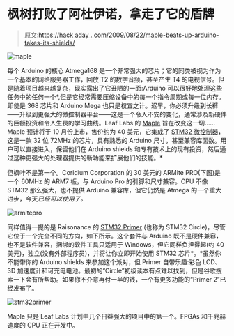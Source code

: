 # 枫树打败了阿杜伊诺，拿走了它的盾牌

> 原文:[https://hack aday . com/2009/08/22/maple-beats-up-arduino-takes-its-shields/](https://hackaday.com/2009/08/22/maple-beats-up-arduino-takes-its-shields/)

![maple](../Images/b70586f5ab82308bf0435f192ae542c8.png "maple")

每个 Arduino 的核心 Atmega168 是一个非常强大的芯片；它的同类被视为作为一个基本的网络服务器工作，回放 T2 的数字音频，甚至产生 T4 的电视信号。但是随着项目越来越复杂，现实露出了它丑陋的一面:Arduino 可以很好地处理这些任务中的任何一个*,但是它经常需要压缩设备中的每一个指令周期或每一位内存。即使是 368 芯片和 Arduino Mega 也只是权宜之计。迟早，你必须升级到长裤——升级到更强大的微控制器平台——这是一个令人不安的变化，通常涉及新硬件的巨额投资和令人生畏的学习曲线。Leaf Labs 的 [Maple](http://blogs.leaflabs.com/?p=91) 旨在改变这一切……
 Maple 预计将于 10 月份上市，售价约为 40 美元，它集成了 [STM32 微控制器](http://www.st.com/stm32)，这是一款 32 位 72MHz 的芯片，具有熟悉的 Arduino 尺寸，甚至兼容库函数。用户可以直接进入，保留他们在 Arduino shields 和专有技术上的现有投资，然后通过这种更强大的处理器提供的新功能来扩展他们的技能。*

但枫叶不是第一个。Coridium Corporation 的 30 美元的 ARMite PRO(下图)是一个 60MHz 的 ARM7 板，与 Arduino Pro 的引脚和尺寸兼容。CPU 不像 STM32 那么强大，也不提供 Arduino 兼容库，但它仍然是 Atmega 的一个重大进步，今天*已经可以使用了。*

![armitepro](../Images/03443a5be8db61ce8cdcd3950b1416fe.png "armitepro")

同样值得一提的是 Raisonance 的 [STM32 Primer](http://www.stm32circle.com/resources/stm32primer.php) (也称为 STM32 Circle)，尽管它位于一个完全不同的方向，如下所示。这个套件与 Arduino 既不是硬件兼容，也不是软件兼容，捆绑的软件工具只适用于 Windows，但它同样负担得起(约 40 美元)，独立(没有外部程序员)，并将让你立即开始使用 STM32 芯片*。*虽然你不能带你的 Arduino shields 来参加这个派对，但 Primer 自带乐趣:彩色 LCD、3D 加速度计和可充电电池。最初的“Circle”初级读本有点难以找到，但是谷歌搜索一下会有所帮助。如果你不介意再付一半的钱，一个有更多功能的“Primer 2”已经发布了。

![stm32primer](../Images/366ea11d8522357ec2d498e63346cc3a.png "stm32primer")

Maple 只是 Leaf Labs 计划中几个日益强大的项目中的第一个。FPGAs 和千兆赫速度的 CPU 正在开发中。